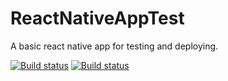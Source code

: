 # ReactNativeAppTest
A basic react native app for testing and deploying.

[![Build status](https://build.appcenter.ms/v0.1/apps/69047240-a4d7-4b4e-90f4-ecbc7050786c/branches/dev/badge)](https://appcenter.ms)
[![Build status](https://build.appcenter.ms/v0.1/apps/93542d9c-6f8f-4a12-ab7b-adf8e8952e64/branches/dev/badge)](https://appcenter.ms)
